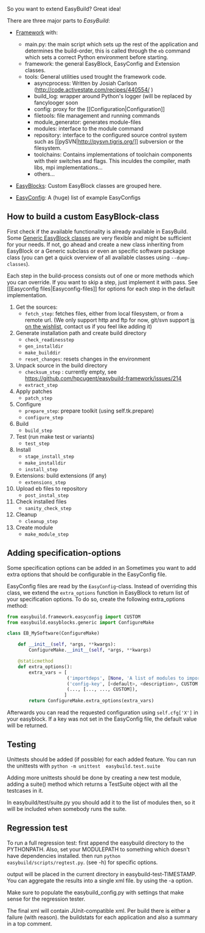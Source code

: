 So you want to extend EasyBuild? Great idea!

There are three major parts to *EasyBuild*:
 * [Framework](https://github.com/hpcugent/easybuild-framework) with:
   * main.py: the main script which sets up the rest of the application and determines the build-order, this is called through the `eb` command which sets a correct Python environment before starting.
   * framework: the general EasyBlock, EasyConfig and Extension classes.
   * tools: General utilities used trought the framework code.
     * asyncprocess: Written by  Josiah Carlson (http://code.activestate.com/recipes/440554/ )
     * build_log: wrapper around Python's logger (will be replaced by fancylooger soon
     * config: proxy for the [[Configuration|Configuration]]
     * filetools: file management and running commands
     * module_generator: generates module-files
     * modules: interface to the module command
     * repository: interface to the configured source control system such as [[pySVN|http://pysvn.tigris.org/]] subversion or the filesystem.
     * toolchains: Contains implementations of toolchain components with their switches and flags. This inculdes the compiler, math libs, mpi implementations...
     * others...

 * [EasyBlocks](https://github.com/hpcugent/easybuild-easyblocks): Custom EasyBlock classes are grouped here.

 * [EasyConfig](https://github.com/hpcugent/easybuild-easyconfigs): A (huge) list of example EasyConfigs

## How to build a custom EasyBlock-class

First check if the available functionality is already available in EasyBuild. Some [Generic EasyBlock classes](https://github.com/hpcugent/easybuild-easyblocks/tree/master/easybuild/easyblocks/generic) are very flexible and might be sufficient for your needs.
If not, go ahead and create a new class inheriting from EasyBlock or a Generic subclass or even an specific software package class (you can get a quick overview of all available classes using `--dump-classes`).

Each step in the build-process consists out of one or more methods which you can override. If you want to skip a step, just implement it with pass. See [[Easyconfig files|Easyconfig-files]] for options for each step in the default implementation.

 1. Get the sources:
     * `fetch_step`: fetches files, either from local filesystem, or from a remote url. (We only support http and ftp for now, git/svn support [is on the wishlist](https://github.com/hpcugent/easybuild-framework/issues/112), contact us if you feel like adding it)
 1. Generate installation path and create build directory
     * `check_readinesstep`
     * `gen_installdir`
     * `make_builddir`
     * `reset_changes`: resets changes in the environment
 1. Unpack source in the build directory
     * `checksum_step` : currently empty, see https://github.com/hpcugent/easybuild-framework/issues/214
     * `extract_step`
 1. Apply patches
     * `patch_step`
 1. Configure
     * `prepare_step`: prepare toolkit (using self.tk.prepare)
     * `configure_step`
 1. Build
     * `build_step`
 1. Test (run make test or variants)
     * `test_step`
 1. Install
    * `stage_install_step`
    * `make_installdir`
    * `install_step`
 1. Extensions: build extensions (if any)
    * `extensions_step`
 1. Upload eb files to repository
    * `post_instal_step`
 1. Check installed files
    * `sanity_check_step`
 1. Cleanup
    * `cleanup_step`
 1. Create module
    * `make_module_step`

## Adding specification-options
Some specification options can be added in an 
Sometimes you want to add extra options that should be configurable in the EasyConfig file.

EasyConfig files are read by the `EasyConfig`-class. Instead of overriding this class, we extend the `extra_options` function in EasyBlock to return list of your specification options.
To do so, create the following extra_options method:
```python
from easybuild.framework.easyconfig import CUSTOM
from easybuild.easyblocks.generic import ConfigureMake

class EB_MySoftware(ConfigureMake)

    def __init__(self, *args, **kwargs):
        ConfigureMake.__init__(self, *args, **kwargs)

    @staticmethod
    def extra_options():
        extra_vars = [
                      ('importdeps', [None, 'A list of modules to import when configuring', CUSTOM]),
                      ('config-key', [<default>, <description>, CUSTOM ]),
                      (..., [..., ..., CUSTOM]),
                     ]
        return ConfigureMake.extra_options(extra_vars)
```
Afterwards you can read the requested configuration using `self.cfg['X']` in your easyblock. If a key was not set in the EasyConfig file, the default value will be returned.

## Testing

Unittests should be added (if possible) for each added feature. You can run the unittests with `python -m unittest  easybuild.test.suite` 

Adding more unittests should be done by creating a new test module, adding a suite() method which returns a TestSuite object with all the testcases in it.

In easybuild/test/suite.py you should add it to the list of modules then, so it will be included when somebody runs the suite.

## Regression test

To run a full regression test: first append the easybuild directory to the PYTHONPATH. Also, set your MODULEPATH to something which doesn't have dependencies installed.
then run `python easybuild/scripts/regtest.py`. (see -h) for specific options.

output will be placed in the current directory in easybuild-test-TIMESTAMP. You can aggregate the results into a single xml file. by using the -a option.

Make sure to populate the easybuild_config.py with settings that make sense for the regression tester.

The final xml will contain JUnit-compatible xml. Per build there is either a failure (with reason).
the buildstats for each application and also a summary in a top comment. 

